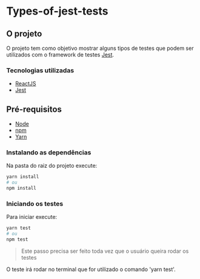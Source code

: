 # Types-of-jest-tests

## O projeto

O projeto tem como objetivo mostrar alguns tipos de testes que podem ser utilizados com o framework de testes [Jest](https://jestjs.io/).

### Tecnologias utilizadas

- [ReactJS](https://reactjs.org/)
- [Jest](https://jestjs.io/)

## Pré-requisitos

- [Node](https://nodejs.org/)
- [npm](https://www.npmjs.com/)
- [Yarn](https://yarnpkg.com/)

### Instalando as dependências

Na pasta do raiz do projeto execute:

```bash
yarn install
# ou
npm install
```

### Iniciando os testes

Para iniciar execute:

```bash
yarn test
# ou
npm test
```

> Este passo precisa ser feito toda vez que o usuário queira rodar os testes

O teste irá rodar no terminal que for utilizado o comando 'yarn test'.

